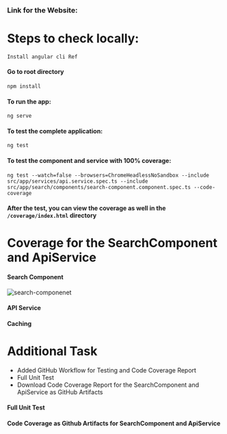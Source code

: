 ### Link for the Website: 

# Steps to check locally:


```Install angular cli Ref```


#### Go to root directory 

```npm install```


#### To run the app:
```ng serve```


#### To test the complete application:
```ng test```


#### To test the component and service with 100% coverage:
```ng test --watch=false --browsers=ChromeHeadlessNoSandbox --include src/app/services/api.service.spec.ts --include src/app/search/components/search-component.component.spec.ts --code-coverage```


#### After the test, you can view the coverage as well in the ```/coverage/index.html``` directory



# Coverage for the SearchComponent and ApiService
#### Search Component
![search-componenet](https://github.com/Akarshya/fyle-internship-challenge-23/assets/84727936/dfabf22e-1833-434d-a66e-93f26b4a4786)


#### API Service



#### Caching



# Additional Task
* Added GitHub Workflow for Testing and Code Coverage Report
* Full Unit Test
* Download Code Coverage Report for the SearchComponent and ApiService as GitHub Artifacts

#### Full Unit Test


#### Code Coverage as Github Artifacts for SearchComponent and ApiService




